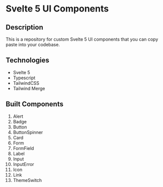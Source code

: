 # Svelte 5 UI Components

## Description

This is a repository for custom Svelte 5 UI components that you can copy paste into your codebase.

## Technologies

- Svelte 5
- Typescript
- TailwindCSS
- Tailwind Merge

## Built Components

1. Alert
2. Badge
3. Button
4. ButtonSpinner
5. Card
6. Form
7. FormField
8. Label
9. Input
10. InputError
11. Icon
12. Link
13. ThemeSwitch
